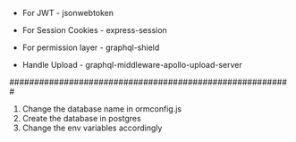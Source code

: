 - For JWT - jsonwebtoken
- For Session Cookies - express-session

- For permission layer - graphql-shield
- Handle Upload - graphql-middleware-apollo-upload-server

#########################################################

1. Change the database name in ormconfig.js
2. Create the database in postgres
3. Change the env variables accordingly
